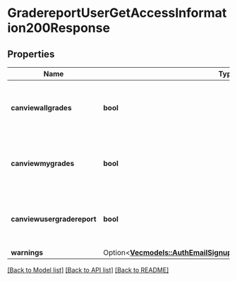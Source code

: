 # GradereportUserGetAccessInformation200Response

## Properties

Name | Type | Description | Notes
------------ | ------------- | ------------- | -------------
**canviewallgrades** | **bool** | Whether the user can view all users grades in the course. | [default to null]
**canviewmygrades** | **bool** | Whether the user can view his grades in the course. | [default to null]
**canviewusergradereport** | **bool** | Whether the user can view the user grade report. | [default to null]
**warnings** | Option<[**Vec<models::AuthEmailSignupUser200ResponseWarningsInner>**](auth_email_signup_user_200_response_warnings_inner.md)> |  | [optional]

[[Back to Model list]](../README.md#documentation-for-models) [[Back to API list]](../README.md#documentation-for-api-endpoints) [[Back to README]](../README.md)


